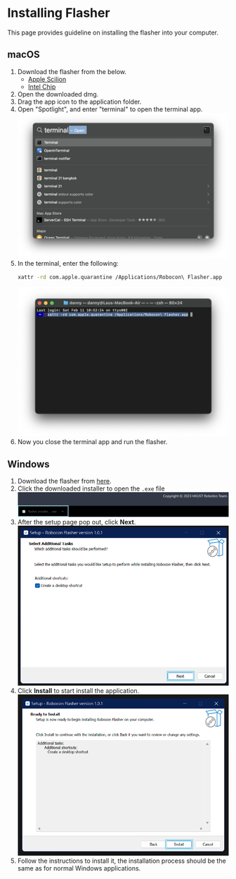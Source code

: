 # Installing Flasher

This page provides guideline on installing the flasher into your computer.

## macOS

1. Download the flasher from the below.
   - [Apple Scilion](https://github.com/HKUST-Robocon/robocon_flasher/releases/latest/download/flasher_installer_apple_scilion.dmg)
   - [Intel Chip](https://github.com/HKUST-Robocon/robocon_flasher/releases/latest/download/flasher_installer_intel_chip.dmg)
2. Open the downloaded dmg.
3. Drag the app icon to the application folder.
4. Open "Spotlight", and enter "terminal" to open the terminal app.
   ![](install-guide/macos-install/spotlight.png)
5. In the terminal, enter the following:
   ```bash
   xattr -rd com.apple.quarantine /Applications/Robocon\ Flasher.app
   ```
   ![](install-guide/macos-install/terminal.png)
6. Now you close the terminal app and run the flasher.


## Windows

1. Download the flasher from [here](https://github.com/HKUST-Robocon/robocon_flasher/releases/download/v1.0.0-application/flasher_installer_windows.exe).
2. Click the downloaded installer to open the `.exe` file
   ![](install-guide/windows-install/downloaded_exe.png)
3. After the setup page pop out, click **Next**.
   ![](install-guide/windows-install/setup.png)
4. Click **Install** to start install the application.
   ![](install-guide/windows-install/ready_to_install.png)
5. Follow the instructions to install it, the installation process should be the same as for normal Windows applications.
